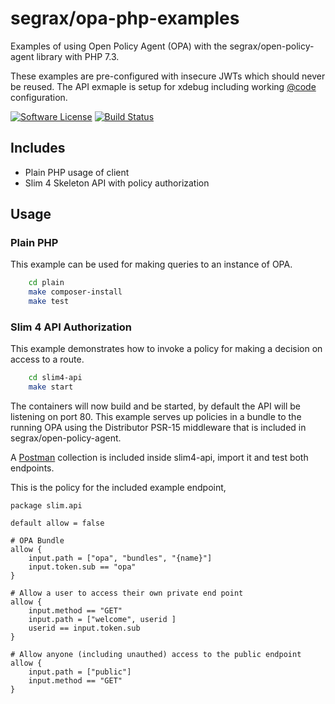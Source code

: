 # segrax/opa-php-examples

Examples of using Open Policy Agent (OPA) with the segrax/open-policy-agent library with PHP 7.3.

These examples are pre-configured with insecure JWTs which should never be reused.
The API exmaple is setup for xdebug including working [@code](https://code.visualstudio.com/) configuration.

[![Software License](https://img.shields.io/badge/license-MIT-brightgreen.svg)](LICENSE.md)
[![Build Status](https://api.travis-ci.com/segrax/opa-php-examples.svg)](https://travis-ci.com/segrax/openpolicyagent)


## Includes
* Plain PHP usage of client
* Slim 4 Skeleton API with policy authorization


## Usage

### Plain PHP
This example can be used for making queries to an instance of OPA.
```bash
    cd plain
    make composer-install
    make test
```

### Slim 4 API Authorization
This example demonstrates how to invoke a policy for making a decision on access to a route.
```bash
    cd slim4-api
    make start
```
The containers will now build and be started, by default the API will be listening on port 80.
This example serves up policies in a bundle to the running OPA using the Distributor PSR-15 middleware that is included in segrax/open-policy-agent.

A [Postman](https://www.getpostman.com/) collection is included inside slim4-api, import it and test both endpoints.

This is the policy for the included example endpoint,
```
package slim.api

default allow = false

# OPA Bundle
allow {
    input.path = ["opa", "bundles", "{name}"]
    input.token.sub == "opa"
}

# Allow a user to access their own private end point
allow {
    input.method == "GET"
    input.path = ["welcome", userid ]
    userid == input.token.sub
}

# Allow anyone (including unauthed) access to the public endpoint
allow {
    input.path = ["public"]
    input.method == "GET"
}
```
